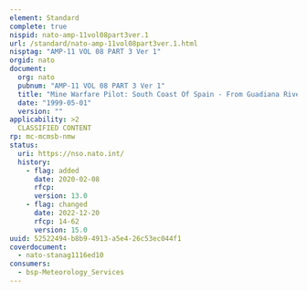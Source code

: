 ```yaml
---
element: Standard
complete: true
nispid: nato-amp-11vol08part3ver.1
url: /standard/nato-amp-11vol08part3ver.1.html
nisptag: "AMP-11 VOL 08 PART 3 Ver 1"
orgid: nato
document:
  org: nato
  pubnum: "AMP-11 VOL 08 PART 3 Ver 1"
  title: "Mine Warfare Pilot: South Coast Of Spain - From Guadiana River To Cape Of Gata (Including Ceuta And Melilla)"
  date: "1999-05-01"
  version: ""
applicability: >2
  CLASSIFIED CONTENT
rp: mc-mcmsb-nmw
status:
  uri: https://nso.nato.int/
  history: 
    - flag: added
      date: 2020-02-08
      rfcp: 
      version: 13.0
    - flag: changed
      date: 2022-12-20
      rfcp: 14-62
      version: 15.0
uuid: 52522494-b8b9-4913-a5e4-26c53ec044f1
coverdocument:
  - nato-stanag1116ed10
consumers:
  - bsp-Meteorology_Services
---
```

